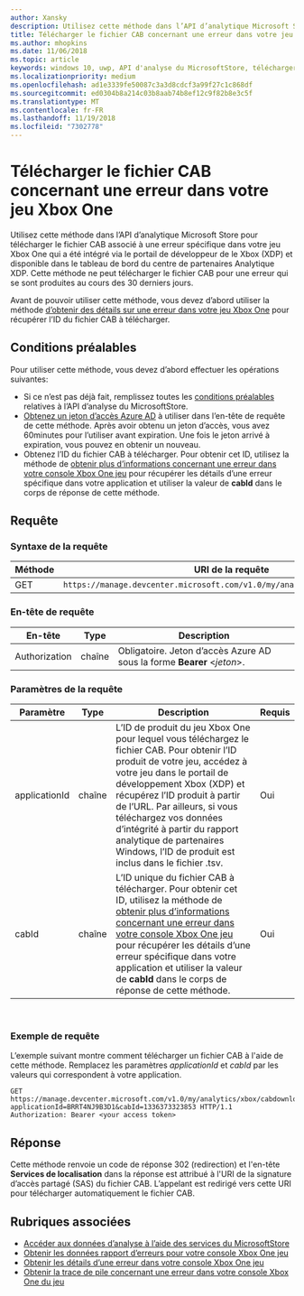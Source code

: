 ```yaml
---
author: Xansky
description: Utilisez cette méthode dans l’API d’analytique Microsoft Store pour télécharger le fichier CAB concernant une erreur dans votre jeu Xbox One.
title: Télécharger le fichier CAB concernant une erreur dans votre jeu Xbox One
ms.author: mhopkins
ms.date: 11/06/2018
ms.topic: article
keywords: windows 10, uwp, API d'analyse du MicrosoftStore, télécharger le fichier CAB
ms.localizationpriority: medium
ms.openlocfilehash: ad1e3339fe50087c3a3d8cdcf3a99f27c1c868df
ms.sourcegitcommit: ed0304b8a214c03b8aab74b8ef12c9f82b8e3c5f
ms.translationtype: MT
ms.contentlocale: fr-FR
ms.lasthandoff: 11/19/2018
ms.locfileid: "7302778"
---
```

# <a name="download-the-cab-file-for-an-error-in-your-xbox-one-game"></a>Télécharger le fichier CAB concernant une erreur dans votre jeu Xbox One

Utilisez cette méthode dans l’API d’analytique Microsoft Store pour télécharger le fichier CAB associé à une erreur spécifique dans votre jeu Xbox One qui a été intégré via le portail de développeur de le Xbox (XDP) et disponible dans le tableau de bord du centre de partenaires Analytique XDP. Cette méthode ne peut télécharger le fichier CAB pour une erreur qui se sont produites au cours des 30 derniers jours.

Avant de pouvoir utiliser cette méthode, vous devez d’abord utiliser la méthode [d’obtenir des détails sur une erreur dans votre jeu Xbox One](get-details-for-an-error-in-your-xbox-one-game.md) pour récupérer l’ID du fichier CAB à télécharger.

## <a name="prerequisites"></a>Conditions préalables


Pour utiliser cette méthode, vous devez d’abord effectuer les opérations suivantes:

* Si ce n’est pas déjà fait, remplissez toutes les [conditions préalables](access-analytics-data-using-windows-store-services.md#prerequisites) relatives à l’API d’analyse du MicrosoftStore.
* [Obtenez un jeton d’accès Azure AD](access-analytics-data-using-windows-store-services.md#obtain-an-azure-ad-access-token) à utiliser dans l’en-tête de requête de cette méthode. Après avoir obtenu un jeton d’accès, vous avez 60minutes pour l’utiliser avant expiration. Une fois le jeton arrivé à expiration, vous pouvez en obtenir un nouveau.
* Obtenez l’ID du fichier CAB à télécharger. Pour obtenir cet ID, utilisez la méthode de [obtenir plus d’informations concernant une erreur dans votre console Xbox One jeu](get-details-for-an-error-in-your-xbox-one-game.md) pour récupérer les détails d’une erreur spécifique dans votre application et utiliser la valeur de **cabId** dans le corps de réponse de cette méthode.

## <a name="request"></a>Requête


### <a name="request-syntax"></a>Syntaxe de la requête

| Méthode | URI de la requête                                                          |
|--------|----------------------------------------------------------------------|
| GET    | ```https://manage.devcenter.microsoft.com/v1.0/my/analytics/xbox/cabdownload``` |


### <a name="request-header"></a>En-tête de requête

| En-tête        | Type   | Description                                                                 |
|---------------|--------|-----------------------------------------------------------------------------|
| Authorization | chaîne | Obligatoire. Jeton d’accès Azure AD sous la forme **Bearer** &lt;*jeton*&gt;. |


### <a name="request-parameters"></a>Paramètres de la requête

| Paramètre        | Type   |  Description      |  Requis  |
|---------------|--------|---------------|------|
| applicationId | chaîne | L’ID de produit du jeu Xbox One pour lequel vous téléchargez le fichier CAB. Pour obtenir l’ID produit de votre jeu, accédez à votre jeu dans le portail de développement Xbox (XDP) et récupérez l’ID produit à partir de l’URL. Par ailleurs, si vous téléchargez vos données d’intégrité à partir du rapport analytique de partenaires Windows, l’ID de produit est inclus dans le fichier .tsv. |  Oui  |
| cabId | chaîne | L’ID unique du fichier CAB à télécharger. Pour obtenir cet ID, utilisez la méthode de [obtenir plus d’informations concernant une erreur dans votre console Xbox One jeu](get-details-for-an-error-in-your-xbox-one-game.md) pour récupérer les détails d’une erreur spécifique dans votre application et utiliser la valeur de **cabId** dans le corps de réponse de cette méthode. |  Oui  |

 
### <a name="request-example"></a>Exemple de requête

L’exemple suivant montre comment télécharger un fichier CAB à l'aide de cette méthode. Remplacez les paramètres *applicationId* et *cabId* par les valeurs qui correspondent à votre application.

```syntax
GET https://manage.devcenter.microsoft.com/v1.0/my/analytics/xbox/cabdownload?applicationId=BRRT4NJ9B3D1&cabId=1336373323853 HTTP/1.1
Authorization: Bearer <your access token>
```

## <a name="response"></a>Réponse

Cette méthode renvoie un code de réponse 302 (redirection) et l'en-tête **Services de localisation** dans la réponse est attribué à l'URI de la signature d’accès partagé (SAS) du fichier CAB. L’appelant est redirigé vers cette URI pour télécharger automatiquement le fichier CAB.

## <a name="related-topics"></a>Rubriques associées

* [Accéder aux données d’analyse à l’aide des services du MicrosoftStore](access-analytics-data-using-windows-store-services.md)
* [Obtenir les données rapport d’erreurs pour votre console Xbox One jeu](get-error-reporting-data-for-your-xbox-one-game.md)
* [Obtenir les détails d’une erreur dans votre console Xbox One jeu](get-details-for-an-error-in-your-xbox-one-game.md)
* [Obtenir la trace de pile concernant une erreur dans votre console Xbox One du jeu](get-the-stack-trace-for-an-error-in-your-xbox-one-game.md)

